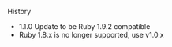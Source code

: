 History

* 1.1.0 Update to be Ruby 1.9.2 compatible
* Ruby 1.8.x is no longer supported, use v1.0.x



